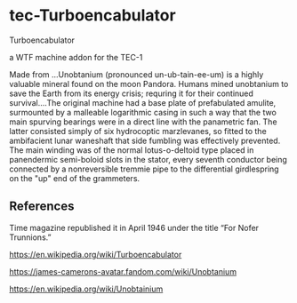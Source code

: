 # tec-Turboencabulator

Turboencabulator

a WTF machine addon for the TEC-1

Made from ...Unobtanium (pronounced un-ub-tain-ee-um) is a highly valuable mineral found on the moon Pandora. Humans mined unobtanium to save the Earth from its energy crisis; requring it for their continued survival....The original machine had a base plate of prefabulated amulite, surmounted by a malleable logarithmic casing in such a way that the two main spurving bearings were in a direct line with the panametric fan. The latter consisted simply of six hydrocoptic marzlevanes, so fitted to the ambifacient lunar waneshaft that side fumbling was effectively prevented. The main winding was of the normal lotus-o-deltoid type placed in panendermic semi-boloid slots in the stator, every seventh conductor being connected by a nonreversible tremmie pipe to the differential girdlespring on the "up" end of the grammeters.



## References
Time magazine republished it in April 1946 under the title “For Nofer Trunnions.”

https://en.wikipedia.org/wiki/Turboencabulator

https://james-camerons-avatar.fandom.com/wiki/Unobtanium

https://en.wikipedia.org/wiki/Unobtainium


